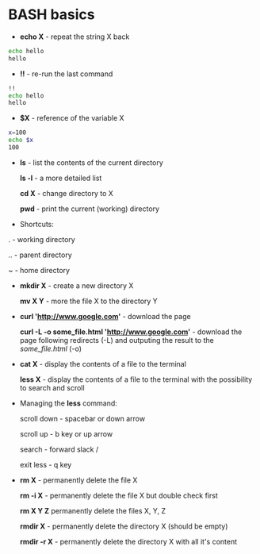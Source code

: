 # BASH basics


- __echo X__ - repeat the string X back

``` bash
echo hello
hello
```



- __!!__ - re-run the last command

``` bash
!!
echo hello
hello
```



- __$X__ - reference of the variable X

``` bash
x=100 
echo $x
100
```



- __ls__ - list the contents of the current directory

  __ls -l__ - a more detailed list 

  __cd X__ - change directory to X

  __pwd__ - print the current (working) directory




- Shortcuts:

 . - working directory 

 .. - parent directory

 ~ - home directory




- __mkdir X__ - create a new directory X

  __mv X Y__ - more the file X to the directory Y




- __curl 'http://www.google.com'__ - download the page

  __curl -L -o some_file.html 'http://www.google.com'__ - download the page following redirects (-L) and outputing the result to the _some_file.html_ (-o)




- __cat X__ - display the contents of a file to the terminal

  __less X__ - display the contents of a file to the terminal with the possibility to search and scroll




- Managing the __less__ command:

    scroll down - spacebar or down arrow

    scroll up - b key or up arrow

    search - forward slack /

    exit less - q key




- __rm X__ - permanently delete the file X

  __rm -i X__ - permanently delete the file X but double check first

  __rm X Y Z__ permanently delete the files X, Y, Z

  __rmdir X__ - permanently delete the directory X (should be empty)

  __rmdir -r X__ - permanently delete the directory X with all it's content


